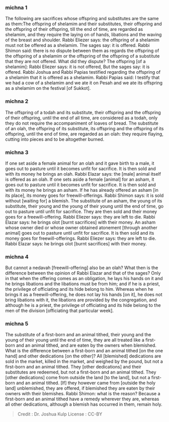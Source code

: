 
### michna 1
The following are sacrifices whose offspring and substitutes are the same as them:The offspring of shelamim and their substitutes, their offspring and the offspring of their offspring, till the end of time, are regarded as shelamim, and they require the laying on of hands, libations and the waving of the breast and shoulder. Rabbi Eliezer says: the offspring of a shelamim must not be offered as a shelamim. The sages say: it is offered. Rabbi Shimon said: there is no dispute between them as regards the offspring of the offspring of a shelamim or the offspring of the offspring of a substitute that they are not offered. What did they dispute? The offspring [of a shelamim]: Rabbi Eliezer says: it is not offered, But the sages say: it is offered. Rabbi Joshua and Rabbi Papias testified regarding the offspring of a shelamim that it is offered as a shelamim. Rabbi Papias said: I testify that we had a cow of a shelamim and we ate it on Pesah and we ate its offspring as a shelamim on the festival [of Sukkot].

### michna 2
The offspring of a todah and its substitute, their offspring and the offspring of their offspring, until the end of all time, are considered as a todah, only they do not require the accompaniment of loaves of bread. The substitute of an olah, the offspring of its substitute, its offspring and the offspring of its offspring, until the end of time, are regarded as an olah: they require flaying, cutting into pieces and to be altogether burned.

### michna 3
If one set aside a female animal for an olah and it gave birth to a male, it goes out to pasture until it becomes unfit for sacrifice. It is then sold and with its money he brings an olah. Rabbi Elazar says: the [male] animal itself is offered as an olah. If one sets aside a female [animal] for an asham, it goes out to pasture until it becomes unfit for sacrifice. It is then sold and with its money he brings an asham. If he has already offered an asham [in its place], its money goes for freewill-offerings. Rabbi Shimon says: it is sold without [waiting for] a blemish. The substitute of an asham, the young of its substitute, their young and the young of their young until the end of time, go out to pasture until unfit for sacrifice. They are then sold and their money goes for a freewill-offering. Rabbi Eliezer says: they are left to die. Rabbi Elazar says: he brings olot [burnt sacrifices] with their money. An asham whose owner died or whose owner obtained atonement [through another animal] goes out to pasture until unfit for sacrifice. It is then sold and its money goes for freewill-offerings. Rabbi Eliezer says: they are left to die. Rabbi Elazar says: he brings olot [burnt sacrifices] with their money.

### michna 4
But cannot a nedavah [freewill-offering] also be an olah? What then is the difference between the opinion of Rabbi Elazar and that of the sages? Only in that when the offering comes as an obligation, he lays his hands on it and he brings libations and the libations must be from him; and if he is a priest, the privilege of officiating and its hide belong to him. Whereas when he brings it as a freewill-offering, he does not lay his hands [on it], he does not bring libations with it, the libations are provided by the congregation, and although he is a priest, the privilege of officiating and its hide belong to the men of the division [officiating that particular week].

### michna 5
The substitute of a first-born and an animal tithed, their young and the young of their young until the end of time, they are all treated like a first-born and an animal tithed, and are eaten by the owners when blemished. What is the difference between a first-born and an animal tithed [on the one hand] and other dedications [on the other]? All [blemished] dedications are sold in the market, killed in the market, and weighed by the pound, but not a first-born and an animal tithed. They [other dedications] and their substitutes are redeemed, but not a first-born and an animal tithed. They [other dedications] come from outside the land [to the land], but not a first-born and an animal tithed. [If] they however came from [outside the holy land] unblemished, they are offered, if blemished they are eaten by their owners with their blemishes. Rabbi Shimon: what is the reason?   Because a first-born and an animal tithed have a remedy wherever they are, whereas all other dedications, although a blemish has occurred in them, remain holy.

>Credit : Dr. Joshua Kulp
>License : CC-BY